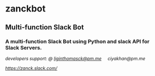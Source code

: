 # zanckbot

## Multi-function Slack Bot

### A multi-function Slack Bot using Python and slack API for Slack Servers.

_developers support: @   liginthomasck@pm.me &nbsp; &nbsp;   ciyakhan@pm.me_

_https://zanck.slack.com/_

